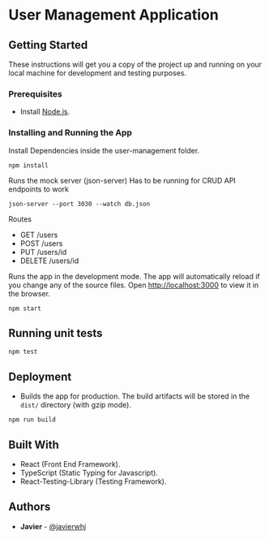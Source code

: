 # User Management Application

## Getting Started

These instructions will get you a copy of the project up and running on your local machine for development and testing purposes.

### Prerequisites

- Install [Node.js](https://nodejs.org/en/).

### Installing and Running the App

Install Dependencies inside the user-management folder.

```
npm install
```

Runs the mock server (json-server)
Has to be running for CRUD API endpoints to work

```
json-server --port 3030 --watch db.json
```

Routes
* GET /users
* POST /users
* PUT /users/id
* DELETE /users/id

Runs the app in the development mode. The app will automatically reload if you change any of the source files.
Open [http://localhost:3000](http://localhost:3000) to view it in the browser.

```
npm start
```

## Running unit tests

```
npm test
```

## Deployment

- Builds the app for production. The build artifacts will be stored in the `dist/` directory (with gzip mode).

```
npm run build
```

## Built With

- React (Front End Framework).
- TypeScript (Static Typing for Javascript).
- React-Testing-Library (Testing Framework).

## Authors

- **Javier** - [@javierwhj](https://github.com/javierwhj)
